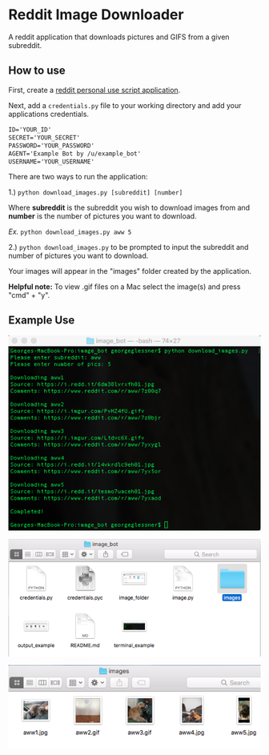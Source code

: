 # Reddit Image Downloader

A reddit application that downloads pictures and GIFS from a given subreddit.

## How to use  
First, create a [reddit personal use script application](https://www.reddit.com/prefs/apps/).

Next, add a `credentials.py` file to your working directory and add your applications credentials.

    ID='YOUR_ID'  
    SECRET='YOUR_SECRET'  
    PASSWORD='YOUR_PASSWORD'  
    AGENT='Example Bot by /u/example_bot'  
    USERNAME='YOUR_USERNAME'  

There are two ways to run the application:  

1.) `python download_images.py [subreddit] [number]`  

Where __subreddit__ is the subreddit you wish to download images from and __number__ is the number of pictures you want to download.  

_Ex._ `python download_images.py aww 5`

2.) `python download_images.py` to be prompted to input the subreddit and number of pictures you want to download.


Your images will appear in the "images" folder created by the application.

__Helpful note:__ To view .gif files on a Mac select the image(s) and press "cmd" + "y".

## Example Use

![Terminal](screenshots/terminal_example.png)

![Folder](screenshots/image_folder.png)

![Output](screenshots/output_example.png)
